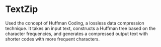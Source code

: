 # TextZip
Used the concept of Huffman Coding, a lossless data compression technique. It takes an input text, constructs a Huffman tree based on the character frequencies, and generates a compressed output text with shorter codes with more frequent characters.

